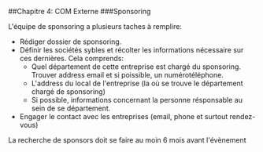 ##Chapitre 4: COM Externe
###Sponsoring

L'équipe de sponsoring a plusieurs taches à remplire:

- Rédiger dossier de sponsoring.
- Définir les sociétés sybles et récolter les informations nécessaire sur ces dernières. Cela comprends:
	- Quel département de cette entreprise est chargé du sponsoring. Trouver address email et si poissible, un numérotéléphone.
	- L'address du local de l'entreprise (la où se trouve le département chargé de sponsoring)
	- Si possible, informations concernant la personne résponsable au sein de se département.
- Engager le contact avec les entreprises (email, phone et surtout rendez-vous)

La recherche de sponsors doit se faire au moin 6 mois avant l'évènement
